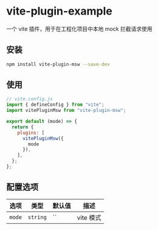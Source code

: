 # vite-plugin-example

一个 vite 插件，用于在工程化项目中本地 mock 拦截请求使用

## 安装

```bash
npm install vite-plugin-msw --save-dev
```

## 使用

```javascript
// vite.config.js
import { defineConfig } from "vite";
import vitePluginMsw from "vite-plugin-msw";

export default (mode) => {
  return {
    plugins: [
      vitePluginMsw({
        mode
      }),
    ],
  };
};
```

## 配置选项

| 选项            | 类型     | 默认值            | 描述         |
| --------------- | -------- | ----------------- | ------------ |
| `mode`          | `string` | ``                 | vite 模式 |

